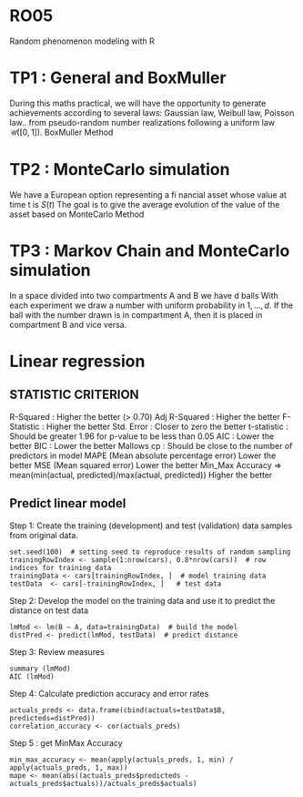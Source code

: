 # RO05
Random phenomenon modeling with R

# TP1 : General and BoxMuller
During this maths practical, we will have the opportunity to generate achievements according to several laws: Gaussian law, Weibull law, Poisson law.. from pseudo-random number realizations following a uniform law $\mathcal{U}([0, 1])$.
BoxMuller Method

# TP2 : MonteCarlo simulation
We have a European option representing a fi nancial asset whose value at time t is $S(t)$
The goal is to give the average evolution of the value of the asset based on MonteCarlo Method

# TP3 : Markov Chain and MonteCarlo simulation
In a space divided into two compartments A and B we have d balls
With each experiment we draw a number with uniform probability in ${1, ..., d}$. If the ball with the number drawn is in compartment A, then it is placed in compartment B and vice versa.

# Linear regression
## STATISTIC	CRITERION
R-Squared       : 	Higher the better (> 0.70)
Adj R-Squared	  :   Higher the better
F-Statistic	    :   Higher the better
Std. Error	    :   Closer to zero the better
t-statistic	    :   Should be greater 1.96 for p-value to be less than 0.05
AIC	            :   Lower the better
BIC	            :   Lower the better
Mallows cp      : 	Should be close to the number of predictors in model
MAPE (Mean absolute percentage error)	Lower the better
MSE (Mean squared error)	Lower the better
Min_Max Accuracy => mean(min(actual, predicted)/max(actual, predicted))	Higher the better

## Predict linear model
Step 1: Create the training (development) and test (validation) data samples from original data.
```
set.seed(100)  # setting seed to reproduce results of random sampling
trainingRowIndex <- sample(1:nrow(cars), 0.8*nrow(cars))  # row indices for training data
trainingData <- cars[trainingRowIndex, ]  # model training data
testData  <- cars[-trainingRowIndex, ]   # test data
```
Step 2: Develop the model on the training data and use it to predict the distance on test data
```
lmMod <- lm(B ~ A, data=trainingData)  # build the model
distPred <- predict(lmMod, testData)  # predict distance
```
Step 3: Review measures
```
summary (lmMod)
AIC (lmMod)
```

Step 4: Calculate prediction accuracy and error rates
```
actuals_preds <- data.frame(cbind(actuals=testData$B, predicteds=distPred))
correlation_accuracy <- cor(actuals_preds)
```
Step 5 : get MinMax Accuracy
```
min_max_accuracy <- mean(apply(actuals_preds, 1, min) / apply(actuals_preds, 1, max))  
mape <- mean(abs((actuals_preds$predicteds - actuals_preds$actuals))/actuals_preds$actuals)  
```
